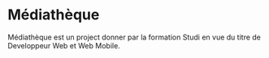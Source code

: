 # Médiathèque

Médiathèque est un project donner par la formation Studi en vue du titre de Developpeur Web et Web Mobile.

